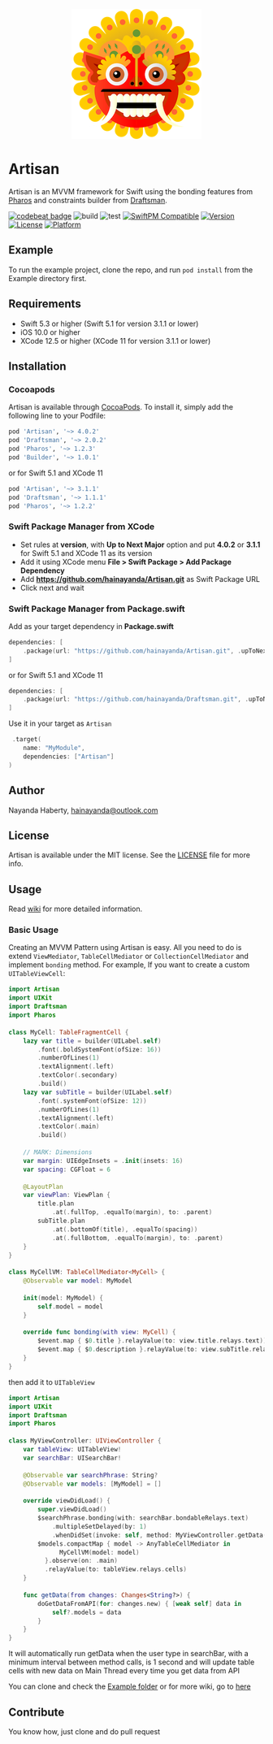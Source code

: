 <p align="center">
  <img width="256" height="256" src="Artisan.png"/>
</p>

# Artisan

Artisan is an MVVM framework for Swift using the bonding features from [Pharos](https://github.com/hainayanda/Pharos) and constraints builder from [Draftsman](https://github.com/hainayanda/Draftsman).

[![codebeat badge](https://codebeat.co/badges/a3e6f380-c48e-44bb-997c-56b9615c64b3)](https://codebeat.co/projects/github-com-hainayanda-artisan-main)
![build](https://github.com/hainayanda/Artisan/workflows/build/badge.svg)
![test](https://github.com/hainayanda/Artisan/workflows/test/badge.svg)
[![SwiftPM Compatible](https://img.shields.io/badge/SwiftPM-Compatible-brightgreen)](https://swift.org/package-manager/)
[![Version](https://img.shields.io/cocoapods/v/Artisan.svg?style=flat)](https://cocoapods.org/pods/Artisan)
[![License](https://img.shields.io/cocoapods/l/Artisan.svg?style=flat)](https://cocoapods.org/pods/Artisan)
[![Platform](https://img.shields.io/cocoapods/p/Artisan.svg?style=flat)](https://cocoapods.org/pods/Artisan)

## Example

To run the example project, clone the repo, and run `pod install` from the Example directory first.

## Requirements

- Swift 5.3 or higher (Swift 5.1 for version 3.1.1 or lower)
- iOS 10.0 or higher
- XCode 12.5 or higher (XCode 11 for version 3.1.1 or lower)


## Installation

### Cocoapods

Artisan is available through [CocoaPods](https://cocoapods.org). To install
it, simply add the following line to your Podfile:

```ruby
pod 'Artisan', '~> 4.0.2'
pod 'Draftsman', '~> 2.0.2'
pod 'Pharos', '~> 1.2.3'
pod 'Builder', '~> 1.0.1'
```

or for Swift 5.1 and XCode 11

```ruby
pod 'Artisan', '~> 3.1.1'
pod 'Draftsman', '~> 1.1.1'
pod 'Pharos', '~> 1.2.2'
```

### Swift Package Manager from XCode

- Set rules at **version**, with **Up to Next Major** option and put **4.0.2** or **3.1.1** for Swift 5.1 and XCode 11 as its version
- Add it using XCode menu **File > Swift Package > Add Package Dependency**
- Add **https://github.com/hainayanda/Artisan.git** as Swift Package URL
- Click next and wait

### Swift Package Manager from Package.swift

Add as your target dependency in **Package.swift**

```swift
dependencies: [
    .package(url: "https://github.com/hainayanda/Artisan.git", .upToNextMajor(from: "4.0.2"))
]
```

or for Swift 5.1 and XCode 11

```swift
dependencies: [
    .package(url: "https://github.com/hainayanda/Draftsman.git", .upToNextMajor(from: "3.1.1"))
]
```

Use it in your target as `Artisan`

```swift
 .target(
    name: "MyModule",
    dependencies: ["Artisan"]
)
```

## Author

Nayanda Haberty, hainayanda@outlook.com

## License

Artisan is available under the MIT license. See the [LICENSE](LICENSE) file for more info.

## Usage

Read [wiki](https://github.com/hainayanda/Artisan/wiki) for more detailed information.

### Basic Usage

Creating an MVVM Pattern using Artisan is easy. All you need to do is extend `ViewMediator`, `TableCellMediator` or `CollectionCellMediator` and implement `bonding` method.
For example, If you want to create a custom `UITableViewCell`:

```swift
import Artisan
import UIKit
import Draftsman
import Pharos

class MyCell: TableFragmentCell {
    lazy var title = builder(UILabel.self)
        .font(.boldSystemFont(ofSize: 16))
        .numberOfLines(1)
        .textAlignment(.left)
        .textColor(.secondary)
        .build()
    lazy var subTitle = builder(UILabel.self)
        .font(.systemFont(ofSize: 12))
        .numberOfLines(1)
        .textAlignment(.left)
        .textColor(.main)
        .build()
        
    // MARK: Dimensions
    var margin: UIEdgeInsets = .init(insets: 16)
    var spacing: CGFloat = 6
    
    @LayoutPlan
    var viewPlan: ViewPlan {
        title.plan
            .at(.fullTop, .equalTo(margin), to: .parent)
        subTitle.plan
            .at(.bottomOf(title), .equalTo(spacing))
            .at(.fullBottom, .equalTo(margin), to: .parent)
    }
}

class MyCellVM: TableCellMediator<MyCell> {
    @Observable var model: MyModel
    
    init(model: MyModel) {
        self.model = model
    }

    override func bonding(with view: MyCell) {
        $event.map { $0.title }.relayValue(to: view.title.relays.text))
        $event.map { $0.description }.relayValue(to: view.subTitle.relays.text))
    }
}
```

then add it to `UITableView`

```swift
import Artisan
import UIKit
import Draftsman
import Pharos

class MyViewController: UIViewController {
    var tableView: UITableView!
    var searchBar: UISearchBar!
  
    @Observable var searchPhrase: String?
    @Observable var models: [MyModel] = []

    override viewDidLoad() {
        super.viewDidLoad()
        $searchPhrase.bonding(with: searchBar.bondableRelays.text)
            .multipleSetDelayed(by: 1)
            .whenDidSet(invoke: self, method: MyViewController.getData(from:))
        $models.compactMap { model -> AnyTableCellMediator in
              MyCellVM(model: model) 
          }.observe(on: .main)
          .relayValue(to: tableView.relays.cells)
    }

    func getData(from changes: Changes<String?>) {
        doGetDataFromAPI(for: changes.new) { [weak self] data in
            self?.models = data
        }
    }
}
```

It will automatically run getData when the user type in searchBar, with a minimum interval between method calls, is 1 second and will update table cells with new data on Main Thread every time you get data from API

You can clone and check the [Example folder](https://github.com/hainayanda/Artisan/tree/main/Example) or for more wiki, go to [here](https://github.com/hainayanda/Artisan/wiki)

## Contribute

You know how, just clone and do pull request
